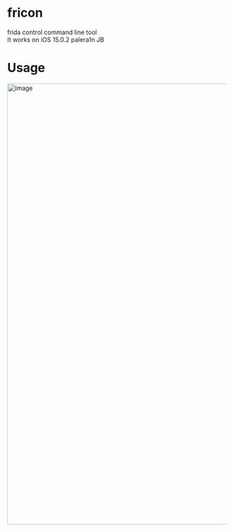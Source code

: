 # fricon
frida control command line tool<br>
It works on iOS 15.0.2 palera1n JB<br>

# Usage
<img width="1011" alt="image" src="https://user-images.githubusercontent.com/75507443/208246303-03607e2f-907c-4b0b-aef5-753fb067e016.png">
